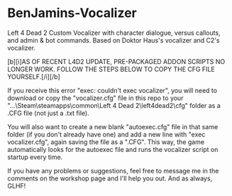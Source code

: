 # BenJamins-Vocalizer
Left 4 Dead 2 Custom Vocalizer with character dialogue, versus callouts, and admin &amp; bot commands. Based on Doktor Haus's vocalizer and C2's vocalizer.

[b][i]AS OF RECENT L4D2 UPDATE, PRE-PACKAGED ADDON SCRIPTS NO LONGER WORK. FOLLOW THE STEPS BELOW TO COPY THE CFG FILE YOURSELF.[/i][/b]

If you receive this error "exec: couldn't exec vocalizer", you will need to download or copy the "vocalizer.cfg" file in this repo to your "...\Steam\steamapps\common\Left 4 Dead 2\left4dead2\cfg" folder as a .CFG file (not just a .txt file).

You will also want to create a new blank "autoexec.cfg" file in that same folder (if you don't already have one) and add a new line with "exec vocalizer.cfg", again saving the file as a ".CFG". This way, the game automatically looks for the autoexec file and runs the vocalizer script on startup every time.

If you have any problems or suggestions, feel free to message me in the comments on the workshop page and I'll help you out. And as always, GLHF!
